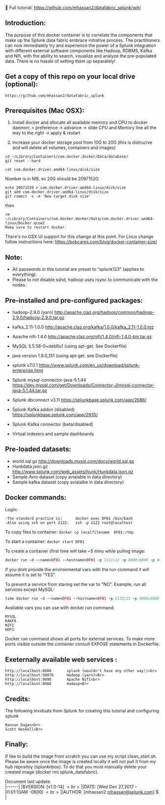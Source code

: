 :blue_book: Full tutorial: https://github.com/mhassan2/datafabric_splunk/wiki

## Introduction:
The purpose of this docker container  is to correlate the components that make up the Splunk data fabric embrace initiative process. The practitioners can now immediately try and experience the power of a Splunk integration with different external software components like Hadoop, RDBMS, Kafka and Nifi, with the ability to search, visualize and analyze the pre-populated data. There is no hassle of setting them up separately!

## Get a copy of this repo on your local drive (optional):
```
https://github.com/mhassan2/datafabric_splunk
```

## Prerequisites (Mac OSX):
1. Install docker and allocate all available memory and CPU to docker daemon:
   \> preference \-> advance \-> slide CPU and Memory line all the way to the right \-> apply & restart

2. Increase your docker storage pool from 10G to 20G (this is distrucive and will delete all volumes, containers and images)

```
cd ~/Library/Containers/com.docker.docker/Data/database/
git reset --hard

cat com.docker.driver.amd64-linux/disk/size
```
Number is in MB, so 20G should be 20971520:
```
echo 20971520 > com.docker.driver.amd64-linux/disk/size
git add com.docker.driver.amd64-linux/disk/size
git commit -s -m 'New target disk size'
```
then
```
rm ~/Library/Containers/com.docker.docker/Data/com.docker.driver.amd64-linux/Docker.qcow2
Make sure to restart docker.
```
There's no OSX UI support for this change at this point. For Linux change follow instructions here: https://bobcares.com/blog/docker-container-size/



## Note:

 - All passwords in this tutorial are preset to “splunk123” (applies to everything).
 - Please to not disable sshd, hadoop uses rsync to communicate with the nodes.

## Pre-installed and pre-configured packages:
- hadoop-2.9.0 (yarn)	http://apache.claz.org/hadoop/common/hadoop-2.9.0/hadoop-2.9.0.tar.gz
- kafka_2.11-1.0.0		http://apache.claz.org/kafka/1.0.0/kafka_2.11-1.0.0.tgz
- Apache nifi-1.4.0			http://apache.claz.org/nifi/1.4.0/nifi-1.4.0-bin.tar.gz
- MySQL 5.5.58-0+deb8u1		(using apt-get. See Dockerfile)
- java version  1.8.0_151	(using apt-get. see Dockerfile)
- splunk v7.0.1				https://www.splunk.com/en_us/download/splunk-enterprise.html
- Splunk mysql-connector-java-5.1.44 https://dev.mysql.com/get/Downloads/Connector-J/mysql-connector-java-5.1.44.tar.gz
- Splunk dbconnect v3.11	https://splunkbase.splunk.com/app/2686/

- Splunk Kafka addon (disabled)	https://splunkbase.splunk.com/app/2935/
- Splunk Kafka connector (beta/disabled)
- Virtual indexers and sample dashboards


## Pre-loaded datasets:
- world.sql.gz	 http://downloads.mysql.com/docs/world.sql.gz
- Hunkdata.json.gz http://www.splunk.com/web_assets/hunk/Hunkdata.json.gz
- Sample Avro dataset  (copy avialable in data directory)
- Sample kafka dataset (copy avialalbe in data directory)


## Docker commands:

Login:
```
-The standard practice is:      docker exec DF01 /bin/bash
-Also using ssh on port 2122:   ssh -p 2122 root@localhost
```


To copy files to container:   ```docker cp localfilename  DF01:/tmp```

To start a container:	```docker start DF01```

To create a container (first time will take ~5 mins while pulling image:<br>

```Ruby
docker run -d --name=DF01 --hostname=DF01 -p 2122:22 -p 8000:8000 -p 8088:8088 -p 8188:8188 -p 10020:10020 -p 9090:9090 -p 50070:50070  splunknbox/splunk_datafabric
```

If you dont provide the environmental vars with the run command it will assume it is set to "YES".<br>

To prevent a service from staring set the var to "NO". Example, run all services except MySQL:<br>
```Ruby
time docker run -d --name=DF01 --hostname=DF01 -p 2122:22 -p 8000:8000 -p 8088:8088 -p 8188:8188 -p 10020:10020 -p 9090:9090 -p 50070:50070 -e MYSQL="NO"  splunknbox/splunk_datafabric
```

Available vars you can use with docker run command:<br>
```
MYSQL
KAKFA
NIFI
HDFS
```

Docker run command shows all ports for external services. To make more ports visible outside the container consult EXPOSE statements in Dockerfile.<br>

## Exeternally available web services :
```
http://localhost:8000		splunk (wouldn't have any other way!)<br>
http://localhost:50070	   	Hadoop (yarn)<Br>
http://localhost:9090		Apache Nifi<br>
http://localhost:8088		Hadoop<Br>
```

## Credits:<br>
The following inviduals from Splunk for creating this tutorial and configuring splunk
```
Rannan Dagan<br>
Scott Haskell<Br>
```
## Finally:
If like to build the image from scratch you can use my script clean_start.sh. Please be aware once the image is created locally it will not pull it from my hub repositoy (splunknbox). To do that you must manually delete your created image (docker rmi splunk_datafabric).<br>


Document last update:<br>
|------|
|$VERSION: [v1.0-14] $<br>|
|$DATE: [Wed Dec 27,2017 - 01:01:13AM -0600] $<br>|
|$AUTHOR: [mhassan2 <mhassan@splunk.com>] $<br>|

